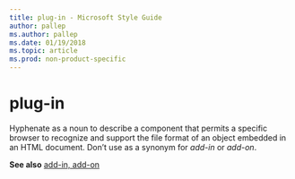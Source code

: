 ```yaml
---
title: plug-in - Microsoft Style Guide
author: pallep
ms.author: pallep
ms.date: 01/19/2018
ms.topic: article
ms.prod: non-product-specific
---
```


# plug-in

Hyphenate
as a noun to describe a component that permits a specific
browser to recognize and support the file format of an object
embedded in an HTML document. Don’t use as a synonym for *add-in* or *add-on*. 

**See also** [add-in, add-on](/style-guide/a-z-word-list-term-collections/a/add-in-add-on)
